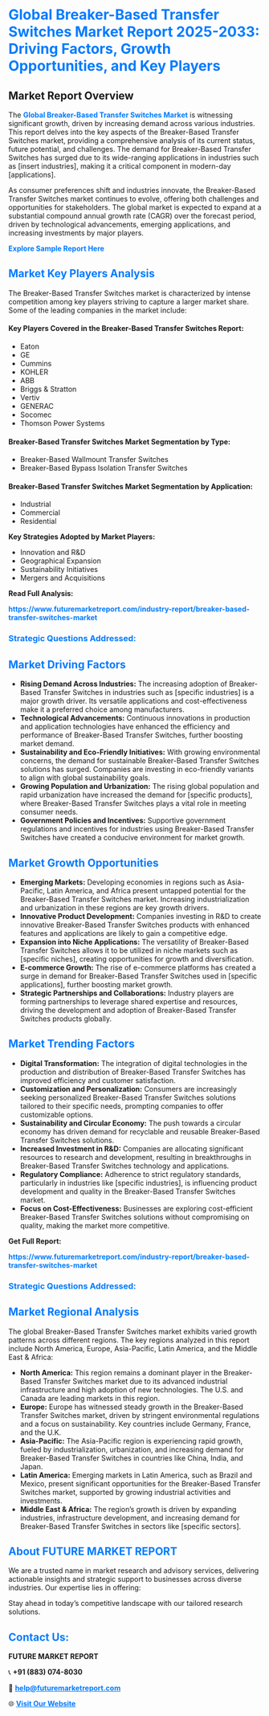 <h1 style="color: #007BFF;">Global Breaker-Based Transfer Switches Market Report 2025-2033: Driving Factors, Growth Opportunities, and Key Players</h1>

<section id="overview">
<h2>Market Report Overview</h2>
<p>The <a href="https://www.futuremarketreport.com/industry-report/breaker-based-transfer-switches-market" style="color: #007BFF; text-decoration: none;"><strong>Global Breaker-Based Transfer Switches Market</strong></a> is witnessing significant growth, driven by increasing demand across various industries. This report delves into the key aspects of the Breaker-Based Transfer Switches market, providing a comprehensive analysis of its current status, future potential, and challenges. The demand for Breaker-Based Transfer Switches has surged due to its wide-ranging applications in industries such as [insert industries], making it a critical component in modern-day [applications].</p>
<p>As consumer preferences shift and industries innovate, the Breaker-Based Transfer Switches market continues to evolve, offering both challenges and opportunities for stakeholders. The global market is expected to expand at a substantial compound annual growth rate (CAGR) over the forecast period, driven by technological advancements, emerging applications, and increasing investments by major players.</p>
</section>

<section id="overview">
<p><a href="https://www.futuremarketreport.com/request-sample/reportId=57340" style="color: #007BFF; text-decoration: none;"><strong>Explore Sample Report Here</strong></a></p>
</section>

<section id="key-players">
<h2 style="color: #007BFF;">Market Key Players Analysis</h2>
<p>The Breaker-Based Transfer Switches market is characterized by intense competition among key players striving to capture a larger market share. Some of the leading companies in the market include:</p>
<h4>Key Players Covered in the Breaker-Based Transfer Switches Report:</h4>
<ul><li>Eaton</li><li>GE</li><li>Cummins</li><li>KOHLER</li><li>ABB</li><li>Briggs &amp; Stratton</li><li>Vertiv</li><li>GENERAC</li><li>Socomec</li><li>Thomson Power Systems</li></ul>
<h4>Breaker-Based Transfer Switches Market Segmentation by Type:</h4>
<ul><li>Breaker-Based Wallmount Transfer Switches</li><li>Breaker-Based Bypass Isolation Transfer Switches</li></ul>

<h4>Breaker-Based Transfer Switches Market Segmentation by Application:</h4>
<ul><li>Industrial</li><li>Commercial</li><li>Residential</li></ul>
<p><strong>Key Strategies Adopted by Market Players:</strong></p>
<ul>
<li>Innovation and R&D</li>
<li>Geographical Expansion</li>
<li>Sustainability Initiatives</li>
<li>Mergers and Acquisitions</li>
</ul>
</section>

<section>
<p><strong>Read Full Analysis: </strong></p><a href="https://www.futuremarketreport.com/industry-report/breaker-based-transfer-switches-market" style="color: #007BFF; text-decoration: none;"><strong>https://www.futuremarketreport.com/industry-report/breaker-based-transfer-switches-market</strong></a>
<h3 style="color: #007BFF;">Strategic Questions Addressed:</h3>
</section>

<section id="driving-factors">
<h2 style="color: #007BFF;">Market Driving Factors</h2>
<ul>
<li><strong>Rising Demand Across Industries:</strong> The increasing adoption of Breaker-Based Transfer Switches in industries such as [specific industries] is a major growth driver. Its versatile applications and cost-effectiveness make it a preferred choice among manufacturers.</li>
<li><strong>Technological Advancements:</strong> Continuous innovations in production and application technologies have enhanced the efficiency and performance of Breaker-Based Transfer Switches, further boosting market demand.</li>
<li><strong>Sustainability and Eco-Friendly Initiatives:</strong> With growing environmental concerns, the demand for sustainable Breaker-Based Transfer Switches solutions has surged. Companies are investing in eco-friendly variants to align with global sustainability goals.</li>
<li><strong>Growing Population and Urbanization:</strong> The rising global population and rapid urbanization have increased the demand for [specific products], where Breaker-Based Transfer Switches plays a vital role in meeting consumer needs.</li>
<li><strong>Government Policies and Incentives:</strong> Supportive government regulations and incentives for industries using Breaker-Based Transfer Switches have created a conducive environment for market growth.</li>
</ul>
</section>

<section id="growth-opportunities">
<h2 style="color: #007BFF;">Market Growth Opportunities</h2>
<ul>
<li><strong>Emerging Markets:</strong> Developing economies in regions such as Asia-Pacific, Latin America, and Africa present untapped potential for the Breaker-Based Transfer Switches market. Increasing industrialization and urbanization in these regions are key growth drivers.</li>
<li><strong>Innovative Product Development:</strong> Companies investing in R&D to create innovative Breaker-Based Transfer Switches products with enhanced features and applications are likely to gain a competitive edge.</li>
<li><strong>Expansion into Niche Applications:</strong> The versatility of Breaker-Based Transfer Switches allows it to be utilized in niche markets such as [specific niches], creating opportunities for growth and diversification.</li>
<li><strong>E-commerce Growth:</strong> The rise of e-commerce platforms has created a surge in demand for Breaker-Based Transfer Switches used in [specific applications], further boosting market growth.</li>
<li><strong>Strategic Partnerships and Collaborations:</strong> Industry players are forming partnerships to leverage shared expertise and resources, driving the development and adoption of Breaker-Based Transfer Switches products globally.</li>
</ul>
</section>

<section id="trending-factors">
<h2 style="color: #007BFF;">Market Trending Factors</h2>
<ul>
<li><strong>Digital Transformation:</strong> The integration of digital technologies in the production and distribution of Breaker-Based Transfer Switches has improved efficiency and customer satisfaction.</li>
<li><strong>Customization and Personalization:</strong> Consumers are increasingly seeking personalized Breaker-Based Transfer Switches solutions tailored to their specific needs, prompting companies to offer customizable options.</li>
<li><strong>Sustainability and Circular Economy:</strong> The push towards a circular economy has driven demand for recyclable and reusable Breaker-Based Transfer Switches solutions.</li>
<li><strong>Increased Investment in R&D:</strong> Companies are allocating significant resources to research and development, resulting in breakthroughs in Breaker-Based Transfer Switches technology and applications.</li>
<li><strong>Regulatory Compliance:</strong> Adherence to strict regulatory standards, particularly in industries like [specific industries], is influencing product development and quality in the Breaker-Based Transfer Switches market.</li>
<li><strong>Focus on Cost-Effectiveness:</strong> Businesses are exploring cost-efficient Breaker-Based Transfer Switches solutions without compromising on quality, making the market more competitive.</li>
</ul>
</section>

<section>
<p><strong>Get Full Report: </strong></p><a href="https://www.futuremarketreport.com/industry-report/breaker-based-transfer-switches-market" style="color: #007BFF; text-decoration: none;"><strong>https://www.futuremarketreport.com/industry-report/breaker-based-transfer-switches-market</strong></a>
<h3 style="color: #007BFF;">Strategic Questions Addressed:</h3>
</section>


<section id="regional-analysis">
<h2 style="color: #007BFF;">Market Regional Analysis</h2>
<p>The global Breaker-Based Transfer Switches market exhibits varied growth patterns across different regions. The key regions analyzed in this report include North America, Europe, Asia-Pacific, Latin America, and the Middle East & Africa:</p>
<ul>
<li><strong>North America:</strong> This region remains a dominant player in the Breaker-Based Transfer Switches market due to its advanced industrial infrastructure and high adoption of new technologies. The U.S. and Canada are leading markets in this region.</li>
<li><strong>Europe:</strong> Europe has witnessed steady growth in the Breaker-Based Transfer Switches market, driven by stringent environmental regulations and a focus on sustainability. Key countries include Germany, France, and the U.K.</li>
<li><strong>Asia-Pacific:</strong> The Asia-Pacific region is experiencing rapid growth, fueled by industrialization, urbanization, and increasing demand for Breaker-Based Transfer Switches in countries like China, India, and Japan.</li>
<li><strong>Latin America:</strong> Emerging markets in Latin America, such as Brazil and Mexico, present significant opportunities for the Breaker-Based Transfer Switches market, supported by growing industrial activities and investments.</li>
<li><strong>Middle East & Africa:</strong> The region’s growth is driven by expanding industries, infrastructure development, and increasing demand for Breaker-Based Transfer Switches in sectors like [specific sectors].</li>
</ul>
</section>

<footer>
<h2 style="color: #007BFF;">About FUTURE MARKET REPORT</h2>
<p>We are a trusted name in market research and advisory services, delivering actionable insights and strategic support to businesses across diverse industries. Our expertise lies in offering:</p>

<p>Stay ahead in today’s competitive landscape with our tailored research solutions.</p>

<h2 style="color: #007BFF;">Contact Us:</h2>
<p><strong>FUTURE MARKET REPORT</strong></p>
<p>📞 <strong>+91 (883) 074-8030</strong></p>
<p>📧 <strong><a href="mailto:help@futuremarketreport.com" style="color: #007BFF;">help@futuremarketreport.com</a></strong></p>
<p>🌐 <strong><a href="https://www.futuremarketreport.com/" style="color: #007BFF;">Visit Our Website</a></strong></p>
</footer>